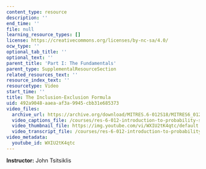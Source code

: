 ```yaml
---
content_type: resource
description: ''
end_time: ''
file: null
learning_resource_types: []
license: https://creativecommons.org/licenses/by-nc-sa/4.0/
ocw_type: ''
optional_tab_title: ''
optional_text: ''
parent_title: 'Part I: The Fundamentals'
parent_type: SupplementalResourceSection
related_resources_text: ''
resource_index_text: ''
resourcetype: Video
start_time: ''
title: The Inclusion-Exclusion Formula
uid: 492a9048-aaea-af3a-9945-cbb31e685373
video_files:
  archive_url: https://archive.org/download/MITRES.6-012S18/MITRES6_012S18_S07-01_300k.mp4
  video_captions_file: /courses/res-6-012-introduction-to-probability-spring-2018/19ac435e7f995b37891b14e1985c0c0e_WXIU2tK4qtc.vtt
  video_thumbnail_file: https://img.youtube.com/vi/WXIU2tK4qtc/default.jpg
  video_transcript_file: /courses/res-6-012-introduction-to-probability-spring-2018/e48262ca1207f81c7839d2f12d6c75c8_WXIU2tK4qtc.pdf
video_metadata:
  youtube_id: WXIU2tK4qtc
---
```


**Instructor:** John Tsitsiklis

